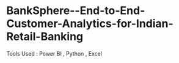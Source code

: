 # BankSphere--End-to-End-Customer-Analytics-for-Indian-Retail-Banking
Tools Used : Power BI , Python , Excel
